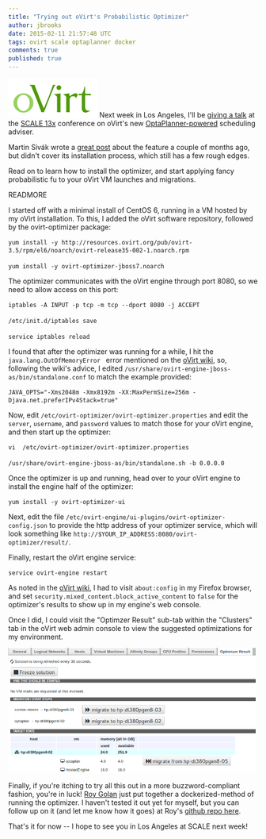 ```yaml
---
title: "Trying out oVirt's Probabilistic Optimizer"
author: jbrooks
date: 2015-02-11 21:57:48 UTC
tags: ovirt scale optaplanner docker
comments: true
published: true
---
```


![](/images/blog/oVirt-logo.png) Next week in Los Angeles, I'll be [giving a talk](http://www.socallinuxexpo.org/scale/13x/presentations/solving-np-hard-scheduling-problems-ovirt-and-optaplanner) at the [SCALE 13x](http://www.socallinuxexpo.org/scale/13x) conference on oVirt's new [OptaPlanner-powered](http://www.optaplanner.org/) scheduling adviser.

Martin Sivák wrote a [great post](http://community.redhat.com/blog/2014/11/smart-vm-scheduling-in-ovirt-clusters/) about the feature a couple of months ago, but didn't cover its installation process, which still has a few rough edges. 

Read on to learn how to install the optimizer, and start applying fancy probabilistic fu to your oVirt VM launches and migrations.

READMORE

I started off with a minimal install of CentOS 6, running in a VM hosted by my oVirt installation. To this, I added the oVirt software repository, followed by the ovirt-optimizer package:

````
yum install -y http://resources.ovirt.org/pub/ovirt-3.5/rpm/el6/noarch/ovirt-release35-002-1.noarch.rpm

yum install -y ovirt-optimizer-jboss7.noarch
````

The optimizer communicates with the oVirt engine through port 8080, so we need to allow access on this port:

````
iptables -A INPUT -p tcp -m tcp --dport 8080 -j ACCEPT

/etc/init.d/iptables save

service iptables reload
````

I found that after the optimizer was running for a while, I hit the `java.lang.OutOfMemoryError ` error mentioned on the [oVirt wiki](http://www.ovirt.org/Features/Optaplanner#java.lang.OutOfMemoryError), so, following the wiki's advice, I edited `/usr/share/ovirt-engine-jboss-as/bin/standalone.conf` to match the example provided:

````
JAVA_OPTS="-Xms2048m -Xmx8192m -XX:MaxPermSize=256m -Djava.net.preferIPv4Stack=true"
````

Now, edit `/etc/ovirt-optimizer/ovirt-optimizer.properties` and edit the `server`, `username`, and `password` values to match those for your oVirt engine, and then start up the optimizer:

````
vi  /etc/ovirt-optimizer/ovirt-optimizer.properties

/usr/share/ovirt-engine-jboss-as/bin/standalone.sh -b 0.0.0.0
````

Once the optimizer is up and running, head over to your oVirt engine to install the engine half of the optimizer:

````
yum install -y ovirt-optimizer-ui
````

Next, edit the file `/etc/ovirt-engine/ui-plugins/ovirt-optimizer-config.json` to provide the http address of your optimizer service, which will look something like `http://$YOUR_IP_ADDRESS:8080/ovirt-optimizer/result/`.

Finally, restart the oVirt engine service:

````
service ovirt-engine restart
````

As noted in the [oVirt wiki](http://www.ovirt.org/Features/Optaplanner#Data_refresh_failed:_undefined), I had to visit `about:config` in my Firefox browser, and set `security.mixed_content.block_active_content` to `false` for the optimizer's results to show up in my engine's web console.

Once I did, I could visit the "Optimzer Result" sub-tab within the "Clusters" tab in the oVirt web admin console to view the suggested optimizations for my environment.

![](/images/blog/optimizer.png)

Finally, if you're itching to try all this out in a more buzzword-compliant fashion, you're in luck! [Roy Golan](https://twitter.com/_royg_) just put together a dockerized-method of running the optimizer. I haven't tested it out yet for myself, but you can follow up on it (and let me know how it goes) at Roy's [github repo here](https://github.com/rgolangh/Fedora-Dockerfiles/tree/ovirt-optimizer/ovirt-optimizer).

That's it for now -- I hope to see you in Los Angeles at SCALE next week!
